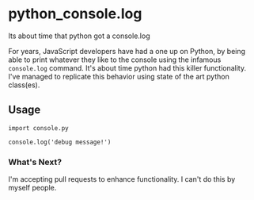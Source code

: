 # python_console.log
Its about time that python got a console.log

For years, JavaScript developers have had a one up on Python, by being able to print whatever they like to the console using the infamous `console.log` command. It's about time python had this killer functionality. I've managed to replicate this behavior using state of the art python class(es).

## Usage
```
import console.py

console.log('debug message!')
```

### What's Next? 

I'm accepting pull requests to enhance functionality. I can't do this by myself people. 
